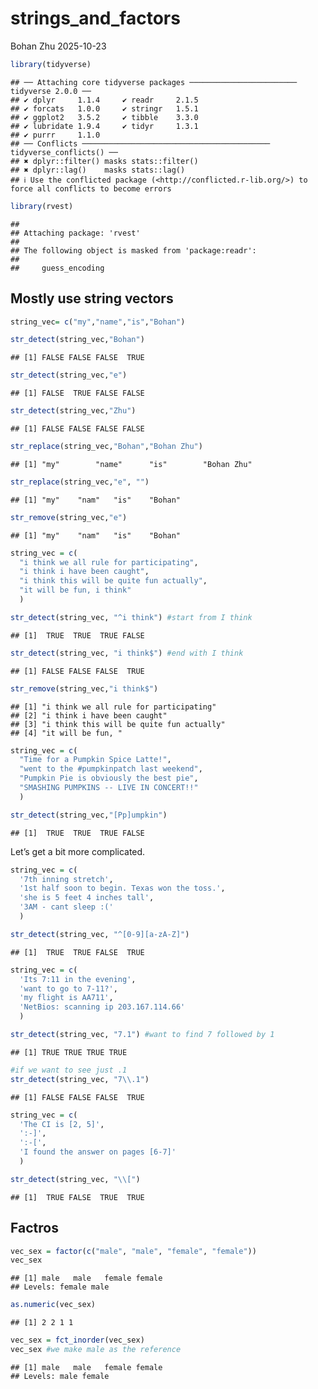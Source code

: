 strings_and_factors
================
Bohan Zhu
2025-10-23

``` r
library(tidyverse)
```

    ## ── Attaching core tidyverse packages ──────────────────────── tidyverse 2.0.0 ──
    ## ✔ dplyr     1.1.4     ✔ readr     2.1.5
    ## ✔ forcats   1.0.0     ✔ stringr   1.5.1
    ## ✔ ggplot2   3.5.2     ✔ tibble    3.3.0
    ## ✔ lubridate 1.9.4     ✔ tidyr     1.3.1
    ## ✔ purrr     1.1.0     
    ## ── Conflicts ────────────────────────────────────────── tidyverse_conflicts() ──
    ## ✖ dplyr::filter() masks stats::filter()
    ## ✖ dplyr::lag()    masks stats::lag()
    ## ℹ Use the conflicted package (<http://conflicted.r-lib.org/>) to force all conflicts to become errors

``` r
library(rvest)
```

    ## 
    ## Attaching package: 'rvest'
    ## 
    ## The following object is masked from 'package:readr':
    ## 
    ##     guess_encoding

## Mostly use string vectors

``` r
string_vec= c("my","name","is","Bohan")

str_detect(string_vec,"Bohan")
```

    ## [1] FALSE FALSE FALSE  TRUE

``` r
str_detect(string_vec,"e")
```

    ## [1] FALSE  TRUE FALSE FALSE

``` r
str_detect(string_vec,"Zhu")
```

    ## [1] FALSE FALSE FALSE FALSE

``` r
str_replace(string_vec,"Bohan","Bohan Zhu")
```

    ## [1] "my"        "name"      "is"        "Bohan Zhu"

``` r
str_replace(string_vec,"e", "")
```

    ## [1] "my"    "nam"   "is"    "Bohan"

``` r
str_remove(string_vec,"e")
```

    ## [1] "my"    "nam"   "is"    "Bohan"

``` r
string_vec = c(
  "i think we all rule for participating",
  "i think i have been caught",
  "i think this will be quite fun actually",
  "it will be fun, i think"
  )

str_detect(string_vec, "^i think") #start from I think
```

    ## [1]  TRUE  TRUE  TRUE FALSE

``` r
str_detect(string_vec, "i think$") #end with I think
```

    ## [1] FALSE FALSE FALSE  TRUE

``` r
str_remove(string_vec,"i think$")
```

    ## [1] "i think we all rule for participating"  
    ## [2] "i think i have been caught"             
    ## [3] "i think this will be quite fun actually"
    ## [4] "it will be fun, "

``` r
string_vec = c(
  "Time for a Pumpkin Spice Latte!",
  "went to the #pumpkinpatch last weekend",
  "Pumpkin Pie is obviously the best pie",
  "SMASHING PUMPKINS -- LIVE IN CONCERT!!"
  )

str_detect(string_vec,"[Pp]umpkin")
```

    ## [1]  TRUE  TRUE  TRUE FALSE

Let’s get a bit more complicated.

``` r
string_vec = c(
  '7th inning stretch',
  '1st half soon to begin. Texas won the toss.',
  'she is 5 feet 4 inches tall',
  '3AM - cant sleep :('
  )

str_detect(string_vec, "^[0-9][a-zA-Z]") 
```

    ## [1]  TRUE  TRUE FALSE  TRUE

``` r
string_vec = c(
  'Its 7:11 in the evening',
  'want to go to 7-11?',
  'my flight is AA711',
  'NetBios: scanning ip 203.167.114.66'
  )

str_detect(string_vec, "7.1") #want to find 7 followed by 1
```

    ## [1] TRUE TRUE TRUE TRUE

``` r
#if we want to see just .1
str_detect(string_vec, "7\\.1") 
```

    ## [1] FALSE FALSE FALSE  TRUE

``` r
string_vec = c(
  'The CI is [2, 5]',
  ':-]',
  ':-[',
  'I found the answer on pages [6-7]'
  )

str_detect(string_vec, "\\[")
```

    ## [1]  TRUE FALSE  TRUE  TRUE

## Factros

``` r
vec_sex = factor(c("male", "male", "female", "female"))
vec_sex
```

    ## [1] male   male   female female
    ## Levels: female male

``` r
as.numeric(vec_sex)
```

    ## [1] 2 2 1 1

``` r
vec_sex = fct_inorder(vec_sex)
vec_sex #we make male as the reference
```

    ## [1] male   male   female female
    ## Levels: male female
